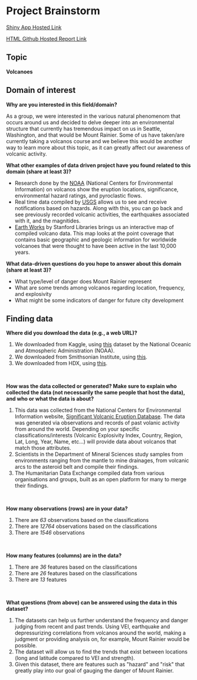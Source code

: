 # Project Brainstorm

[Shiny App Hosted Link](https://yprisma.shinyapps.io/project-info201-ad5/)

[HTML Github Hosted Report Link](https://info201a-s19.github.io/project-info201-ad5)

## Topic

**Volcanoes**

## Domain of interest
**Why are you interested in this field/domain?**

As a group, we were interested in the various natural phenomenom that occurs around us and decided to delve deeper into an environmental structure that currently has tremendous impact on us in Seattle, Washington, and that would be Mount Rainier. Some of us have taken/are currently taking a volcanos course and we believe this would be another way to learn more about this topic, as it can greatly affect our awareness of volcanic activity.

**What other examples of data driven project have you found related to this domain (share at least 3)?**

- Research done by the [NOAA](https://www.ngdc.noaa.gov/hazard/volcano.shtml) (National Centers for Environmental Information) on volcanos show the eruption locations, significance, environmental hazard ratings, and pyroclastic flows.
- Real time data compiled by [USGS](https://www.usgs.gov/products/data-and-tools/real-time-data/volcanoes) allows us to see and receive notifications based on hazards. Along with this, you can go back and see previously recorded volcanic activities, the earthquakes associated with it, and the magnitides.
- [Earth Works](https://earthworks.stanford.edu/catalog/harvard-glb-volc) by Stanford Libraries brings us an interactive map of compiled volcano data. This map looks at the point coverage that contains basic geographic and geologic information for worldwide volcanoes that were thought to have been active in the last 10,000 years.

**What data-driven questions do you hope to answer about this domain (share at least 3)?**

- What type/level of danger does Mount Rainier represent
- What are some trends among volcanos regarding location, frequency, and explosivity
- What might be some indicators of danger for future city development

## Finding data

**Where did you download the data (e.g., a web URL)?**

1. We downloaded from Kaggle, using [this](https://www.kaggle.com/texasdave/volcano-eruptions) dataset by the National Oceanic and Atmospheric Administration (NOAA).
2. We downloaded from Smithsonian Institute, using [this](https://volcano.si.edu/).
3. We downloaded from HDX, using [this](https://data.humdata.org/dataset/volcano-population-exposure-index-gvm/resource/e3b1ecf0-ec47-49f7-9011-6bbb7403ef6d).
<br>

**How was the data collected or generated? Make sure to explain who collected the data (not necessarily the same people that host the data), and who or what the data is about?**

1. This data was collected from the National Centers for Environmental Information website, [Significant Volcanic Eruption Database](https://www.ngdc.noaa.gov/nndc/servlet/ShowDatasets?dataset=102557&search_look=50&display_look=50). The data was generated via observations and records of past volanic activity from around the world. Depending on your specific classifications/interests (Volcanic Explosivity Index, Country, Region, Lat, Long, Year, Name, etc...) will provide data about volcanos that match those attributes.
2. Scientists in the Department of Mineral Sciences study samples from environments ranging from the mantle to mine drainages, from volcanic arcs to the asteroid belt and compile their findings. 
3. The Humanitarian Data Exchange compiled data from various organisations and groups, built as an open platform for many to merge their findings.
<br>

**How many observations (rows) are in your data?**

1. There are _63_ observations based on the classifications
2. There are _12764_ observations based on the classifications
3. There are _1546_ observations
<br>

**How many features (columns) are in the data?**

1. There are _36_ features based on the classifications
2. There are _26_ features based on the classifications
3. There are _13_ features
<br>

**What questions (from above) can be answered using the data in this dataset?**

1. The datasets can help us further understand the frequency and danger judging from recent and past trends. Using VEI, earthquake and depressurizing correlations from volcanos around the world, making a judgment or providing analysis on, for example, Mount Rainier would be possible.
2. The dataset will allow us to find the trends that exist between locations (long and latitude compared to VEI and strength).
3. Given this dataset, there are features such as "hazard" and "risk" that greatly play into our goal of gauging the danger of Mount Rainier.
